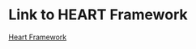 # Link to HEART Framework

[Heart Framework](https://docs.google.com/presentation/d/1I606hHl0xZqUDgTvlH2gNzADXv0paruSkbIkqUY07vo/edit?usp=sharing)
